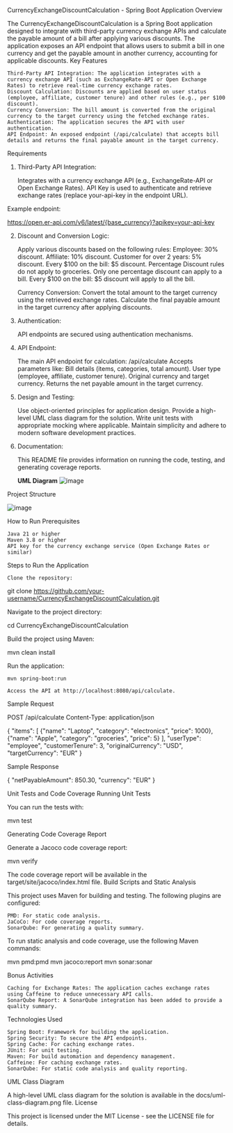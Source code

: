 CurrencyExchangeDiscountCalculation - Spring Boot Application
Overview

The CurrencyExchangeDiscountCalculation is a Spring Boot application designed to integrate with third-party currency exchange APIs and calculate the payable amount of a bill after applying various discounts. The application exposes an API endpoint that allows users to submit a bill in one currency and get the payable amount in another currency, accounting for applicable discounts.
Key Features

    Third-Party API Integration: The application integrates with a currency exchange API (such as ExchangeRate-API or Open Exchange Rates) to retrieve real-time currency exchange rates.
    Discount Calculation: Discounts are applied based on user status (employee, affiliate, customer tenure) and other rules (e.g., per $100 discount).
    Currency Conversion: The bill amount is converted from the original currency to the target currency using the fetched exchange rates.
    Authentication: The application secures the API with user authentication.
    API Endpoint: An exposed endpoint (/api/calculate) that accepts bill details and returns the final payable amount in the target currency.

Requirements
1. Third-Party API Integration:

   Integrates with a currency exchange API (e.g., ExchangeRate-API or Open Exchange Rates).
   API Key is used to authenticate and retrieve exchange rates (replace your-api-key in the endpoint URL).

Example endpoint:

https://open.er-api.com/v6/latest/{base_currency}?apikey=your-api-key

2. Discount and Conversion Logic:

   Apply various discounts based on the following rules:
   Employee: 30% discount.
   Affiliate: 10% discount.
   Customer for over 2 years: 5% discount.
   Every $100 on the bill: $5 discount.
   Percentage Discount rules do not apply to groceries.
   Only one percentage discount can apply to a bill.
   Every $100 on the bill: $5 discount will apply to all the bill.

   Currency Conversion:
   Convert the total amount to the target currency using the retrieved exchange rates.
   Calculate the final payable amount in the target currency after applying discounts.

4. Authentication:

   API endpoints are secured using authentication mechanisms.

5. API Endpoint:

   The main API endpoint for calculation: /api/calculate
   Accepts parameters like:
   Bill details (items, categories, total amount).
   User type (employee, affiliate, customer tenure).
   Original currency and target currency.
   Returns the net payable amount in the target currency.

6. Design and Testing:

   Use object-oriented principles for application design.
   Provide a high-level UML class diagram for the solution.
   Write unit tests with appropriate mocking where applicable.
   Maintain simplicity and adhere to modern software development practices.

7. Documentation:

   This README file provides information on running the code, testing, and generating coverage reports.

   **UML Diagram**
   ![image](https://github.com/user-attachments/assets/e58bfc9e-18f1-471a-ba0d-e4fcf895be22)


Project Structure


![image](https://github.com/user-attachments/assets/a9b0bf6d-6f86-4876-b5f8-c5109928b252)

How to Run
Prerequisites

    Java 21 or higher
    Maven 3.8 or higher
    API key for the currency exchange service (Open Exchange Rates or similar)

Steps to Run the Application

    Clone the repository:

git clone https://github.com/your-username/CurrencyExchangeDiscountCalculation.git

Navigate to the project directory:

cd CurrencyExchangeDiscountCalculation

Build the project using Maven:

mvn clean install

Run the application:

    mvn spring-boot:run

    Access the API at http://localhost:8080/api/calculate.

Sample Request

POST /api/calculate
Content-Type: application/json

{
"items": [
{"name": "Laptop", "category": "electronics", "price": 1000},
{"name": "Apple", "category": "groceries", "price": 5}
],
"userType": "employee",
"customerTenure": 3,
"originalCurrency": "USD",
"targetCurrency": "EUR"
}

Sample Response

{
"netPayableAmount": 850.30,
"currency": "EUR"
}

Unit Tests and Code Coverage
Running Unit Tests

You can run the tests with:

mvn test

Generating Code Coverage Report

Generate a Jacoco code coverage report:

mvn verify

The code coverage report will be available in the target/site/jacoco/index.html file.
Build Scripts and Static Analysis

This project uses Maven for building and testing. The following plugins are configured:

    PMD: For static code analysis.
    JaCoCo: For code coverage reports.
    SonarQube: For generating a quality summary.

To run static analysis and code coverage, use the following Maven commands:

mvn pmd:pmd
mvn jacoco:report
mvn sonar:sonar

Bonus Activities

    Caching for Exchange Rates: The application caches exchange rates using Caffeine to reduce unnecessary API calls.
    SonarQube Report: A SonarQube integration has been added to provide a quality summary.

Technologies Used

    Spring Boot: Framework for building the application.
    Spring Security: To secure the API endpoints.
    Spring Cache: For caching exchange rates.
    JUnit: For unit testing.
    Maven: For build automation and dependency management.
    Caffeine: For caching exchange rates.
    SonarQube: For static code analysis and quality reporting.

UML Class Diagram

A high-level UML class diagram for the solution is available in the docs/uml-class-diagram.png file.
License

This project is licensed under the MIT License - see the LICENSE file for details.
